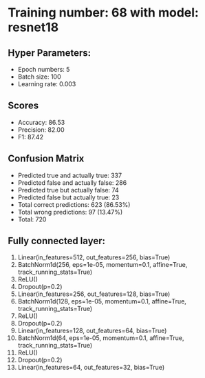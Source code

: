 # Training number: 68 with model: resnet18
## Hyper Parameters:
- Epoch numbers: 5
- Batch size: 100
- Learning rate: 0.003

## Scores
- Accuracy: 86.53
- Precision: 82.00
- F1: 87.42

## Confusion Matrix
- Predicted true and actually true: 337
- Predicted false and actually false: 286
- Predicted true but actually false: 74
- Predicted false but actually true: 23
- Total correct predictions: 623 (86.53%)
- Total wrong predictions: 97 (13.47%)
- Total: 720

## Fully connected layer:
1. Linear(in_features=512, out_features=256, bias=True)
2. BatchNorm1d(256, eps=1e-05, momentum=0.1, affine=True, track_running_stats=True)
3. ReLU()
4. Dropout(p=0.2)
5. Linear(in_features=256, out_features=128, bias=True)
6. BatchNorm1d(128, eps=1e-05, momentum=0.1, affine=True, track_running_stats=True)
7. ReLU()
8. Dropout(p=0.2)
9. Linear(in_features=128, out_features=64, bias=True)
10. BatchNorm1d(64, eps=1e-05, momentum=0.1, affine=True, track_running_stats=True)
11. ReLU()
12. Dropout(p=0.2)
13. Linear(in_features=64, out_features=32, bias=True)
